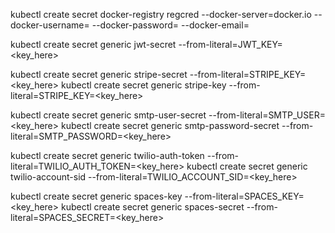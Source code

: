 kubectl create secret docker-registry regcred --docker-server=docker.io --docker-username=<username> --docker-password=<password> --docker-email=<email>

kubectl create secret generic jwt-secret --from-literal=JWT_KEY=<key_here>

kubectl create secret generic stripe-secret --from-literal=STRIPE_KEY=<key_here>
kubectl create secret generic stripe-key --from-literal=STRIPE_KEY=<key_here>

kubectl create secret generic smtp-user-secret --from-literal=SMTP_USER=<key_here>
kubectl create secret generic smtp-password-secret --from-literal=SMTP_PASSWORD=<key_here>

kubectl create secret generic twilio-auth-token --from-literal=TWILIO_AUTH_TOKEN=<key_here>
kubectl create secret generic twilio-account-sid --from-literal=TWILIO_ACCOUNT_SID=<key_here>

kubectl create secret generic spaces-key --from-literal=SPACES_KEY=<key_here>
kubectl create secret generic spaces-secret --from-literal=SPACES_SECRET=<key_here>
